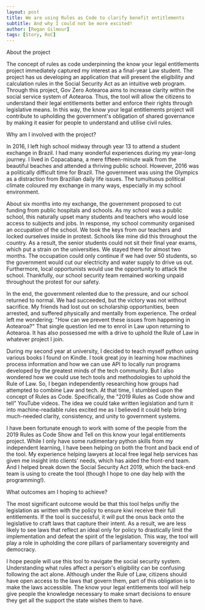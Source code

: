 ```yaml
---
layout: post
title: We are using Rules as Code to clarify benefit entitlements
subtitle: And why I could not be more excited!
author: [Regan Gilmour]
tags: [Story, RoC]
---
```


About the project

The concept of rules as code underpinning the know your legal entitlements project immediately captured my interest as a final-year Law student. The project has us developing an application that will present the eligibility and calculation rules in the Social Security Act as an intuitive web program. Through this project, Gov Zero Aotearoa aims to increase clarity within the social service system of Aotearoa. Thus, the tool will allow the citizens to understand their legal entitlements better and enforce their rights through legislative means. In this way, the know your legal entitlements project will contribute to upholding the government's obligation of shared governance by making it easier for people to understand and utilise civil rules.

Why am I involved with the project?


In 2016, I left high school midway through year 13 to attend a student exchange in Brazil. I had many wonderful experiences during my year-long journey. I lived in Copacabana, a mere fifteen-minute walk from the beautiful beaches and attended a thriving public school. However, 2016 was a politically difficult time for Brazil. The government was using the Olympics as a distraction from Brazilian daily life issues. The tumultuous political climate coloured my exchange in many ways, especially in my school environment. 

About six months into my exchange, the government proposed to cut funding from public hospitals and schools. As my school was a public school, this naturally upset many students and teachers who would lose access to subjects and jobs. In response, my school community organised an occupation of the school. We took the keys from our teachers and locked ourselves inside in protest. Schools like mine did this throughout the country. As a result, the senior students could not sit their final year exams, which put a strain on the universities. We stayed there for almost two months. The occupation could only continue if we had over 50 students, so the government would cut our electricity and water supply to drive us out. Furthermore, local opportunists would use the opportunity to attack the school. Thankfully, our school security team remained working unpaid throughout the protest for our safety.

In the end, the government relented due to the pressure, and our school returned to normal. We had succeeded, but the victory was not without sacrifice. My friends had lost out on scholarship opportunities, been arrested, and suffered physically and mentally from experience. The ordeal left me wondering: "How can we prevent these issues from happening in Aotearoa?" That single question led me to enrol in Law upon returning to Aotearoa. It has also possessed me with a drive to uphold the Rule of Law in whatever project I join.

During my second year at university, I decided to teach myself python using various books I found on Kindle. I took great joy in learning how machines process information and how we can use API to locally run programs developed by the greatest minds of the tech community. But I also wondered how we could use tech tools and methodologies to uphold the Rule of Law. So, I began independently researching how groups had attempted to combine Law and tech. At that time, I stumbled upon the concept of Rules as Code. Specifically, the "2019 Rules as Code show and tell" YouTube videos. The idea we could take written legislation and turn it into machine-readable rules excited me as I believed it could help bring much-needed clarity, consistency, and unity to government systems.   

I have been fortunate enough to work with some of the people from the 2019 Rules as Code Show and Tell on this know your legal entitlements project. While I only have some rudimentary python skills from my independent learning, I have been helping on both the front and back end of the tool. My experience helping lawyers at local free legal help services has given me insight into clients' needs, which has aided the front-end team. And I helped break down the Social Security Act 2019, which the back-end team is using to create the tool (though I hope to one day help with the programming!).

What outcomes am I hoping to achieve?

The most significant outcome would be that this tool helps unifiy the legislation as written with the policy to ensure kiwi receive their full entitlements. If the tool is successful, it will put the onus back onto the legislative to craft laws that capture their intent. As a result, we are less likely to see laws that reflect an ideal only for policy to drastically limit the implementation and defeat the spirit of the legislation. This way, the tool will play a role in upholding the core pillars of parliamentary sovereignty and democracy.

I hope people will use this tool to navigate the social security system. Understanding what rules affect a person's eligibility can be confusing following the act alone. Although under the Rule of Law, citizens should have open access to the laws that govern them, part of this obligation is to make the laws accessible. The know your legal entitlements tool will help give people the knowledge necessary to make smart decisions to ensure they get all the support the state wishes them to have.
